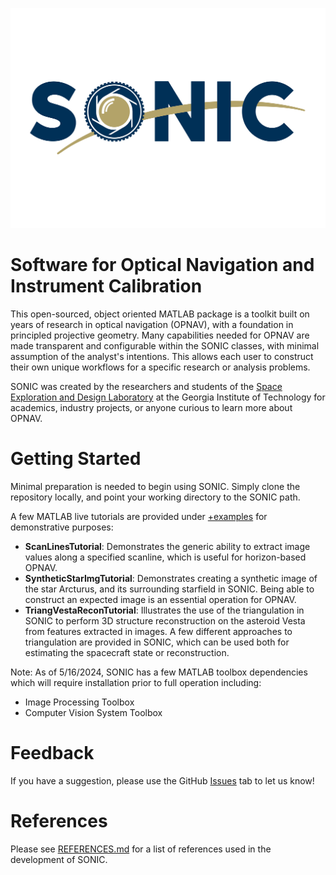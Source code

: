 ![SONIC](https://github.com/opnavlab/sonic/blob/main/logos/sonic_banner.png)
# **S**oftware for **O**ptical **N**avigation and **I**nstrument **C**alibration
This open-sourced, object oriented MATLAB package is a toolkit built on years of research in
optical navigation (OPNAV), with a foundation in principled projective geometry. Many 
capabilities needed for OPNAV are made transparent and configurable within the SONIC classes, 
with minimal assumption of the analyst's intentions. This allows each user to construct their own 
unique workflows for a specific research or analysis problems. 

SONIC was created by the researchers and students of the [Space Exploration and Design 
Laboratory](https://seal.ae.gatech.edu/) at the Georgia Institute of Technology for academics, 
industry projects, or anyone curious to learn more about OPNAV.

# Getting Started
Minimal preparation is needed to begin using SONIC. Simply clone the repository locally,
and point your working directory to the SONIC path. 

A few MATLAB live tutorials are provided under [+examples](https://github.com/opnavlab/sonic/tree/main/%2Bexamples)
for demonstrative purposes:
- **ScanLinesTutorial**: Demonstrates the generic ability to extract image values along a specified scanline, which is useful for horizon-based OPNAV.
- **SyntheticStarImgTutorial**: Demonstrates creating a synthetic image of the star Arcturus, and its surrounding starfield in SONIC. Being able to construct an expected image is an essential operation for OPNAV.
- **TriangVestaReconTutorial**: Illustrates the use of the triangulation in SONIC to perform 3D structure reconstruction on the asteroid Vesta from features extracted in images. A few different approaches to triangulation are provided in SONIC, which can be used both for estimating the spacecraft state or reconstruction.

Note: As of 5/16/2024, SONIC has a few MATLAB toolbox dependencies which will
require installation prior to full operation including:
- Image Processing Toolbox
- Computer Vision System Toolbox

# Feedback
If you have a suggestion, please use the GitHub [Issues](https://github.com/opnavlab/sonic/issues) tab to let us know!

# References
Please see [REFERENCES.md](https://github.com/opnavlab/sonic/blob/main/REFERENCES.md) for a list of references used in the development of SONIC.
